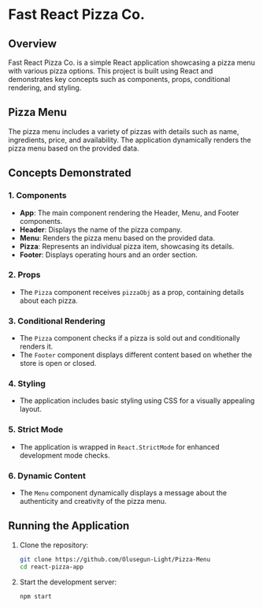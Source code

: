 # Fast React Pizza Co.

## Overview

Fast React Pizza Co. is a simple React application showcasing a pizza menu with various pizza options. This project is built using React and demonstrates key concepts such as components, props, conditional rendering, and styling.

## Pizza Menu

The pizza menu includes a variety of pizzas with details such as name, ingredients, price, and availability. The application dynamically renders the pizza menu based on the provided data.

## Concepts Demonstrated

### 1. Components

- **App**: The main component rendering the Header, Menu, and Footer components.
- **Header**: Displays the name of the pizza company.
- **Menu**: Renders the pizza menu based on the provided data.
- **Pizza**: Represents an individual pizza item, showcasing its details.
- **Footer**: Displays operating hours and an order section.

### 2. Props

- The `Pizza` component receives `pizzaObj` as a prop, containing details about each pizza.

### 3. Conditional Rendering

- The `Pizza` component checks if a pizza is sold out and conditionally renders it.
- The `Footer` component displays different content based on whether the store is open or closed.

### 4. Styling

- The application includes basic styling using CSS for a visually appealing layout.

### 5. Strict Mode

- The application is wrapped in `React.StrictMode` for enhanced development mode checks.

### 6. Dynamic Content

- The `Menu` component dynamically displays a message about the authenticity and creativity of the pizza menu.

## Running the Application


1. Clone the repository:

   ```bash
   git clone https://github.com/Olusegun-Light/Pizza-Menu
   cd react-pizza-app
   ```

2. Start the development server:
    ```bash
    npm start
    ```

